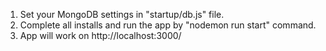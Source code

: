 1) Set your MongoDB settings in "startup/db.js" file.
2) Complete all installs and run the app by "nodemon run start" command.
3) App will work on http://localhost:3000/
